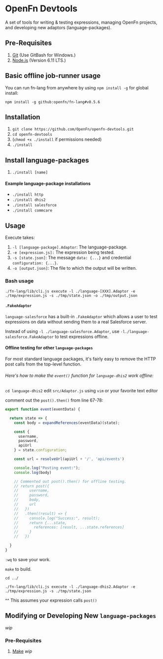 # OpenFn Devtools
A set of tools for writing &amp; testing expressions, managing OpenFn projects,
and developing new adaptors (language-packages).

## Pre-Requisites
1. [Git](https://git-scm.com/downloads) (Use GitBash for Windows.)
2. [Node.js](https://nodejs.org/en/download/) (Version 6.11 LTS.)

## Basic offline job-runner usage
You can run fn-lang from anywhere by using `npm install -g` for global install:

`npm install -g github:openfn/fn-lang#v0.5.6`

## Installation
1. `git clone https://github.com/OpenFn/openfn-devtools.git`
2. `cd openfn-devtools`
3. (`chmod +x ./install` if permissions needed)
4. `./install`

## Install language-packages
1. `./install [name]`

#### Example language-package installations
- `./install http`
- `./install dhis2`
- `./install salesforce`
- `./install commcare`

## Usage
Execute takes:
1. `-l [language-package].Adaptor`: The language-package.
2. `-e [expression.js]:` The expression being tested.
3. `-s [state.json]`: The message `data: {...}` and credential `configuration: {...}`.
4. `-o [output.json]`: The file to which the output will be written.

### Bash usage
`./fn-lang/lib/cli.js execute -l ./language-[XXX].Adaptor -e ./tmp/expression.js -s ./tmp/state.json -o ./tmp/output.json`

#### `.FakeAdaptor`
`language-salesforce` has a built-in `.FakeAdaptor` which allows a user to test expressions on data without sending them to a real Salesforce server.

Instead of using `-l ./language-salesforce.Adaptor`, use `-l./language-salesforce.FakeAdaptor` to test expressions offline.

#### Offline testing for other `language-packages`
For most standard language packages, it's fairly easy to remove the HTTP post calls from the top-level function.

###### Here's how to make the `event()` function for `language-dhis2` work offline:

`cd language-dhis2` edit `src/Adaptor.js` using `vim` or your favorite text editor

comment out the `post().then()` from line 67-78:

```js
export function event(eventData) {

  return state => {
    const body = expandReferences(eventData)(state);

    const {
      username,
      password,
      apiUrl
    } = state.configuration;

    const url = resolveUrl(apiUrl + '/', 'api/events')

    console.log("Posting event:");
    console.log(body)

    // Commented out post().then() for offline testing.
    // return post({
    //     username,
    //     password,
    //     body,
    //     url
    //   })
    //   .then((result) => {
    //     console.log("Success:", result);
    //     return {...state,
    //       references: [result, ...state.references]
    //     }
    //   })

  }
}
```
`:wq` to save your work.

`make` to build.

`cd ../`

`./fn-lang/lib/cli.js execute -l ./language-dhis2.Adaptor -e ./tmp/expression.js -s ./tmp/state.json`

^^ This assumes your expression calls `post()`


## Modifying or Developing New `language-packages`
*wip*
### Pre-Requisites
1. [Make](http://www.gnu.org/software/make/)
*wip*
